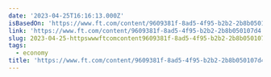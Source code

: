 ```yaml
---
date: '2023-04-25T16:16:13.000Z'
isBasedOn: 'https://www.ft.com/content/9609381f-8ad5-4f95-b2b2-2b8b050107d4'
link: 'https://www.ft.com/content/9609381f-8ad5-4f95-b2b2-2b8b050107d4'
slug: 2023-04-25-httpswwwftcomcontent9609381f-8ad5-4f95-b2b2-2b8b050107d4
tags:
  - economy
title: 'https://www.ft.com/content/9609381f-8ad5-4f95-b2b2-2b8b050107d4'
---
```


